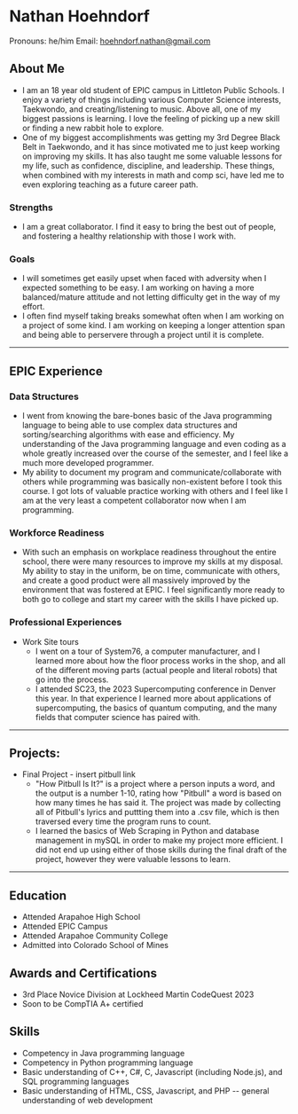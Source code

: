 # Nathan Hoehndorf
Pronouns: he/him
Email: hoehndorf.nathan@gmail.com
## About Me
* I am an 18 year old student of EPIC campus in Littleton Public Schools. I enjoy a variety of things including various Computer Science interests, Taekwondo, and creating/listening to music. Above all, one of my biggest passions is learning. I love the feeling of picking up a new skill or finding a new rabbit hole to explore.
* One of my biggest accomplishments was getting my 3rd Degree Black Belt in Taekwondo, and it has since motivated me to just keep working on improving my skills. It has also taught me some valuable lessons for my life, such as confidence, discipline, and leadership. These things, when combined with my interests in math and comp sci, have led me to even exploring teaching as a future career path.
### Strengths
- I am a great collaborator. I find it easy to bring the best out of people, and fostering a healthy relationship with those I work with.
### Goals
- I will sometimes get easily upset when faced with adversity when I expected something to be easy. I am working on having a more balanced/mature attitude and not letting difficulty get in the way of my effort.
- I often find myself taking breaks somewhat often when I am working on a project of some kind. I am working on keeping a longer attention span and being able to perservere through a project until it is complete.

--- 
## EPIC Experience

### Data Structures
* I went from knowing the bare-bones basic of the Java programming language to being able to use complex data structures and sorting/searching algorithms with ease and efficiency. My understanding of the Java programming language and even coding as a whole greatly increased over the course of the semester, and I feel like a much more developed programmer.
* My ability to document my program and communicate/collaborate with others while programming was basically non-existent before I took this course. I got lots of valuable practice working with others and I feel like I am at the very least a competent collaborator now when I am programming.

### Workforce Readiness
- With such an emphasis on workplace readiness throughout the entire school, there were many resources to improve my skills at my disposal. My ability to stay in the uniform, be on time, communicate with others, and create a good product were all massively improved by the environment that was fostered at EPIC. I feel significantly more ready to both go to college and start my career with the skills I have picked up.

### Professional Experiences
- Work Site tours
  	- I went on a tour of System76, a computer manufacturer, and I learned more about how the floor process works in the shop, and all of the different moving parts (actual people and literal robots) that go into the process.
  	- I attended SC23, the 2023 Supercomputing conference in Denver this year. In that experience I learned more about applications of supercomputing, the basics of quantum computing, and the many fields that computer science has paired with.

---
## Projects: 
- Final Project - insert pitbull link
	 - "How Pitbull Is It?" is a project where a person inputs a word, and the output is a number 1-10, rating how "Pitbull" a word is based on how many times he has said it. The project was made by collecting all of Pitbull's lyrics and puttting them into a .csv file, which is then traversed every time the program runs to count.
	- I learned the basics of Web Scraping in Python and database management in mySQL in order to make my project more efficient. I did not end up using either of those skills during the final draft of the project, however they were valuable lessons to learn.


---

## Education
- Attended Arapahoe High School
- Attended EPIC Campus
- Attended Arapahoe Community College
- Admitted into Colorado School of Mines
## Awards and Certifications
- 3rd Place Novice Division at Lockheed Martin CodeQuest 2023
- Soon to be CompTIA A+ certified
## Skills
- Competency in Java programming language
- Competency in Python programming language
- Basic understanding of C++, C#, C, Javascript (including Node.js), and SQL programming languages
- Basic understanding of HTML, CSS, Javascript, and PHP -- general understanding of web development
